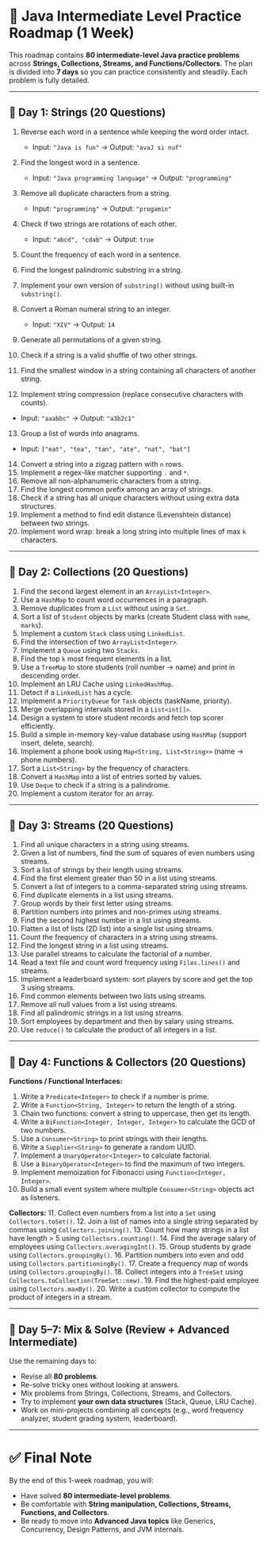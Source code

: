 # 📌 Java Intermediate Level Practice Roadmap (1 Week)

This roadmap contains **80 intermediate-level Java practice problems** across **Strings, Collections, Streams, and Functions/Collectors**. The plan is divided into **7 days** so you can practice consistently and steadily. Each problem is fully detailed.

---

## 📅 **Day 1: Strings (20 Questions)**

1. Reverse each word in a sentence while keeping the word order intact.

    * Input: `"Java is fun"` → Output: `"avaJ si nuf"`
2. Find the longest word in a sentence.

    * Input: `"Java programming language"` → Output: `"programming"`
3. Remove all duplicate characters from a string.

    * Input: `"programming"` → Output: `"progamin"`
4. Check if two strings are rotations of each other.

    * Input: `"abcd", "cdab"` → Output: `true`
5. Count the frequency of each word in a sentence.
6. Find the longest palindromic substring in a string.
7. Implement your own version of `substring()` without using built-in `substring()`.
8. Convert a Roman numeral string to an integer.

    * Input: `"XIV"` → Output: `14`
9. Generate all permutations of a given string.
10. Check if a string is a valid shuffle of two other strings.
11. Find the smallest window in a string containing all characters of another string.
12. Implement string compression (replace consecutive characters with counts).

* Input: `"aaabbc"` → Output: `"a3b2c1"`

13. Group a list of words into anagrams.

* Input: `["eat", "tea", "tan", "ate", "nat", "bat"]`

14. Convert a string into a zigzag pattern with `n` rows.
15. Implement a regex-like matcher supporting `.` and `*`.
16. Remove all non-alphanumeric characters from a string.
17. Find the longest common prefix among an array of strings.
18. Check if a string has all unique characters without using extra data structures.
19. Implement a method to find edit distance (Levenshtein distance) between two strings.
20. Implement word wrap: break a long string into multiple lines of max `k` characters.

---

## 📅 **Day 2: Collections (20 Questions)**

1. Find the second largest element in an `ArrayList<Integer>`.
2. Use a `HashMap` to count word occurrences in a paragraph.
3. Remove duplicates from a `List` without using a `Set`.
4. Sort a list of `Student` objects by marks (create Student class with `name`, `marks`).
5. Implement a custom `Stack` class using `LinkedList`.
6. Find the intersection of two `ArrayList<Integer>`.
7. Implement a `Queue` using two `Stacks`.
8. Find the top `k` most frequent elements in a list.
9. Use a `TreeMap` to store students (roll number → name) and print in descending order.
10. Implement an LRU Cache using `LinkedHashMap`.
11. Detect if a `LinkedList` has a cycle.
12. Implement a `PriorityQueue` for `Task` objects (taskName, priority).
13. Merge overlapping intervals stored in a `List<int[]>`.
14. Design a system to store student records and fetch top scorer efficiently.
15. Build a simple in-memory key-value database using `HashMap` (support insert, delete, search).
16. Implement a phone book using `Map<String, List<String>>` (name → phone numbers).
17. Sort a `List<String>` by the frequency of characters.
18. Convert a `HashMap` into a list of entries sorted by values.
19. Use `Deque` to check if a string is a palindrome.
20. Implement a custom iterator for an array.

---

## 📅 **Day 3: Streams (20 Questions)**

1. Find all unique characters in a string using streams.
2. Given a list of numbers, find the sum of squares of even numbers using streams.
3. Sort a list of strings by their length using streams.
4. Find the first element greater than 50 in a list using streams.
5. Convert a list of integers to a comma-separated string using streams.
6. Find duplicate elements in a list using streams.
7. Group words by their first letter using streams.
8. Partition numbers into primes and non-primes using streams.
9. Find the second highest number in a list using streams.
10. Flatten a list of lists (2D list) into a single list using streams.
11. Count the frequency of characters in a string using streams.
12. Find the longest string in a list using streams.
13. Use parallel streams to calculate the factorial of a number.
14. Read a text file and count word frequency using `Files.lines()` and streams.
15. Implement a leaderboard system: sort players by score and get the top 3 using streams.
16. Find common elements between two lists using streams.
17. Remove all null values from a list using streams.
18. Find all palindromic strings in a list using streams.
19. Sort employees by department and then by salary using streams.
20. Use `reduce()` to calculate the product of all integers in a list.

---

## 📅 **Day 4: Functions & Collectors (20 Questions)**

**Functions / Functional Interfaces:**

1. Write a `Predicate<Integer>` to check if a number is prime.
2. Write a `Function<String, Integer>` to return the length of a string.
3. Chain two functions: convert a string to uppercase, then get its length.
4. Write a `BiFunction<Integer, Integer, Integer>` to calculate the GCD of two numbers.
5. Use a `Consumer<String>` to print strings with their lengths.
6. Write a `Supplier<String>` to generate a random UUID.
7. Implement a `UnaryOperator<Integer>` to calculate factorial.
8. Use a `BinaryOperator<Integer>` to find the maximum of two integers.
9. Implement memoization for Fibonacci using `Function<Integer, Integer>`.
10. Build a small event system where multiple `Consumer<String>` objects act as listeners.

**Collectors:**
11\. Collect even numbers from a list into a `Set` using `Collectors.toSet()`.
12\. Join a list of names into a single string separated by commas using `Collectors.joining()`.
13\. Count how many strings in a list have length > 5 using `Collectors.counting()`.
14\. Find the average salary of employees using `Collectors.averagingInt()`.
15\. Group students by grade using `Collectors.groupingBy()`.
16\. Partition numbers into even and odd using `Collectors.partitioningBy()`.
17\. Create a frequency map of words using `Collectors.groupingBy()`.
18\. Collect integers into a `TreeSet` using `Collectors.toCollection(TreeSet::new)`.
19\. Find the highest-paid employee using `Collectors.maxBy()`.
20\. Write a custom collector to compute the product of integers in a stream.

---

## 📅 **Day 5–7: Mix & Solve (Review + Advanced Intermediate)**

Use the remaining days to:

* Revise all **80 problems**.
* Re-solve tricky ones without looking at answers.
* Mix problems from Strings, Collections, Streams, and Collectors.
* Try to implement **your own data structures** (Stack, Queue, LRU Cache).
* Work on mini-projects combining all concepts (e.g., word frequency analyzer, student grading system, leaderboard).

---

# ✅ Final Note

By the end of this 1-week roadmap, you will:

* Have solved **80 intermediate-level problems**.
* Be comfortable with **String manipulation, Collections, Streams, Functions, and Collectors**.
* Be ready to move into **Advanced Java topics** like Generics, Concurrency, Design Patterns, and JVM internals.
